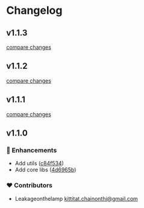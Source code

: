 # Changelog


## v1.1.3

[compare changes](https://github.com/Leakageonthelamp/nuxt-test-module/compare/v1.1.2...v1.1.3)

## v1.1.2

[compare changes](https://github.com/Leakageonthelamp/nuxt-test-module/compare/v1.1.1...v1.1.2)

## v1.1.1

[compare changes](https://github.com/Leakageonthelamp/nuxt-test-module/compare/v1.1.0...v1.1.1)

## v1.1.0


### 🚀 Enhancements

- Add utils ([c84f534](https://github.com/Leakageonthelamp/nuxt-test-module/commit/c84f534))
- Add core libs ([4d6965b](https://github.com/Leakageonthelamp/nuxt-test-module/commit/4d6965b))

### ❤️ Contributors

- Leakageonthelamp <kittitat.chainonthi@gmail.com>


